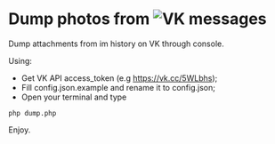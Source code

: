 # Dump photos from ![VK](https://nekaravaev.me/vk.svg) messages
Dump attachments from im history on VK through console.

Using: 
* Get VK API access_token (e.g https://vk.cc/5WLbhs);
* Fill config.json.example and rename it to config.json;
* Open your terminal and type 

`php dump.php`

Enjoy. 